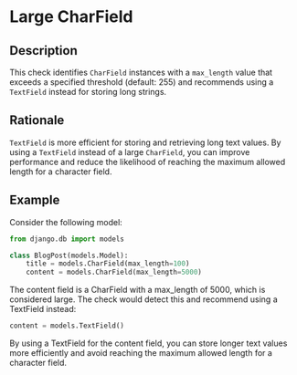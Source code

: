 <!-- checks/large_char_field.md -->

# Large CharField

## Description

This check identifies `CharField` instances with a `max_length` value that exceeds a specified threshold (default: 255) and recommends using a `TextField` instead for storing long strings.

## Rationale

`TextField` is more efficient for storing and retrieving long text values. By using a `TextField` instead of a large `CharField`, you can improve performance and reduce the likelihood of reaching the maximum allowed length for a character field.

## Example

Consider the following model:

```python
from django.db import models

class BlogPost(models.Model):
    title = models.CharField(max_length=100)
    content = models.CharField(max_length=5000)
```

The content field is a CharField with a max_length of 5000, which is considered large. The check would detect this and recommend using a TextField instead:

```python
content = models.TextField()
```

By using a TextField for the content field, you can store longer text values more efficiently and avoid reaching the maximum allowed length for a character field.
